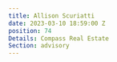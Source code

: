 ```yaml
---
title: Allison Scuriatti
date: 2023-03-10 18:59:00 Z
position: 74
Details: Compass Real Estate
Section: advisory
---
```


